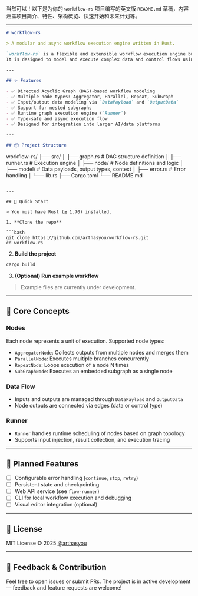 当然可以！以下是为你的 `workflow-rs` 项目编写的英文版 `README.md` 草稿，内容涵盖项目简介、特性、架构概览、快速开始和未来计划等。

---

```markdown
# workflow-rs

> A modular and async workflow execution engine written in Rust.

`workflow-rs` is a flexible and extensible workflow execution engine built in Rust.  
It is designed to model and execute complex data and control flows using an acyclic graph structure with support for custom nodes, subgraphs, and parallel execution.

---

## ✨ Features

- ✅ Directed Acyclic Graph (DAG)-based workflow modeling
- ✅ Multiple node types: Aggregator, Parallel, Repeat, SubGraph
- ✅ Input/output data modeling via `DataPayload` and `OutputData`
- ✅ Support for nested subgraphs
- ✅ Runtime graph execution engine (`Runner`)
- ✅ Type-safe and async execution flow
- ✅ Designed for integration into larger AI/data platforms

---

## 📦 Project Structure

```

workflow-rs/
├── src/
│   ├── graph.rs            # DAG structure definition
│   ├── runner.rs           # Execution engine
│   ├── node/               # Node definitions and logic
│   ├── model/              # Data payloads, output types, context
│   ├── error.rs            # Error handling
│   └── lib.rs
├── Cargo.toml
└── README.md

````

---

## 🚀 Quick Start

> You must have Rust (≥ 1.70) installed.

1. **Clone the repo**

```bash
git clone https://github.com/arthasyou/workflow-rs.git
cd workflow-rs
````

2. **Build the project**

```bash
cargo build
```

3. **(Optional) Run example workflow**

> Example files are currently under development.

---

## 🧠 Core Concepts

### Nodes

Each node represents a unit of execution. Supported node types:

* `AggregatorNode`: Collects outputs from multiple nodes and merges them
* `ParallelNode`: Executes multiple branches concurrently
* `RepeatNode`: Loops execution of a node N times
* `SubGraphNode`: Executes an embedded subgraph as a single node

### Data Flow

* Inputs and outputs are managed through `DataPayload` and `OutputData`
* Node outputs are connected via edges (data or control type)

### Runner

* `Runner` handles runtime scheduling of nodes based on graph topology
* Supports input injection, result collection, and execution tracing

---

## 🔧 Planned Features

* [ ] Configurable error handling (`continue`, `stop`, `retry`)
* [ ] Persistent state and checkpointing
* [ ] Web API service (see `flow-runner`)
* [ ] CLI for local workflow execution and debugging
* [ ] Visual editor integration (optional)

---

## 📄 License

MIT License © 2025 [@arthasyou](https://github.com/arthasyou)

---

## 💬 Feedback & Contribution

Feel free to open issues or submit PRs.
The project is in active development — feedback and feature requests are welcome!

```

